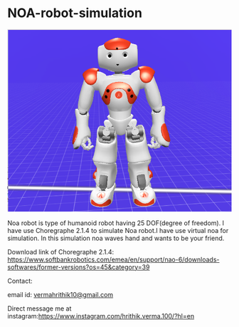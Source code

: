 # NOA-robot-simulation
![](picture/Noa.PNG)


Noa robot is type of humanoid robot having 25 DOF(degree of freedom).
I have use Choregraphe 2.1.4 to simulate Noa robot.I have use virtual noa for simulation.
In this simulation noa waves hand and wants to be your friend.

Download link of Choregraphe 2.1.4:
https://www.softbankrobotics.com/emea/en/support/nao-6/downloads-softwares/former-versions?os=45&category=39

Contact:

email id: vermahrithik10@gmail.com

Direct message me at instagram:https://www.instagram.com/hrithik.verma.100/?hl=en
